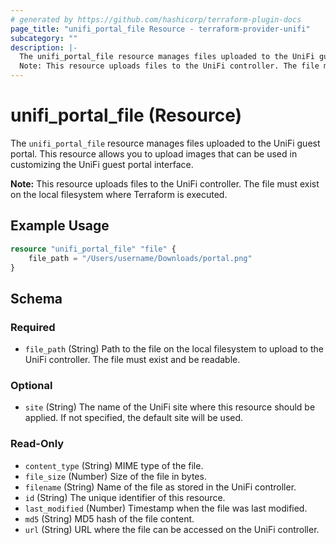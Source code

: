 ```yaml
---
# generated by https://github.com/hashicorp/terraform-plugin-docs
page_title: "unifi_portal_file Resource - terraform-provider-unifi"
subcategory: ""
description: |-
  The unifi_portal_file resource manages files uploaded to the UniFi guest portal. This resource allows you to upload images that can be used in customizing the UniFi guest portal interface.
  Note: This resource uploads files to the UniFi controller. The file must exist on the local filesystem where Terraform is executed.
---
```


# unifi_portal_file (Resource)

The `unifi_portal_file` resource manages files uploaded to the UniFi guest portal. This resource allows you to upload images that can be used in customizing the UniFi guest portal interface.

**Note:** This resource uploads files to the UniFi controller. The file must exist on the local filesystem where Terraform is executed.

## Example Usage

```terraform
resource "unifi_portal_file" "file" {
    file_path = "/Users/username/Downloads/portal.png"
}
```

<!-- schema generated by tfplugindocs -->
## Schema

### Required

- `file_path` (String) Path to the file on the local filesystem to upload to the UniFi controller. The file must exist and be readable.

### Optional

- `site` (String) The name of the UniFi site where this resource should be applied. If not specified, the default site will be used.

### Read-Only

- `content_type` (String) MIME type of the file.
- `file_size` (Number) Size of the file in bytes.
- `filename` (String) Name of the file as stored in the UniFi controller.
- `id` (String) The unique identifier of this resource.
- `last_modified` (Number) Timestamp when the file was last modified.
- `md5` (String) MD5 hash of the file content.
- `url` (String) URL where the file can be accessed on the UniFi controller.
